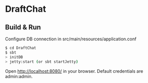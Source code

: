 # DraftChat #

## Build & Run ##
Configure DB connection in src/main/resources/application.conf
```sh
$ cd DraftChat
$ sbt
> initDB
> jetty:start (or sbt startJetty)
```

Open [http://localhost:8080/](http://localhost:8080/) in your browser.
Default credentials are admin:admin. 